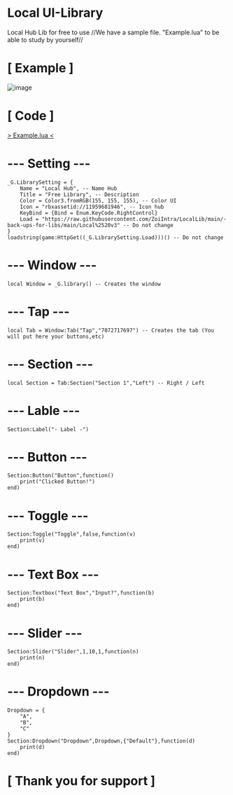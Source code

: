 # Local UI-Library 
Local Hub Lib for free to use
//We have a sample file. "Example.lua" to be able to study by yourself//
# [ Example ]
![image](https://cdn.discordapp.com/attachments/903526171067678770/1060790256993046618/image.png)
# [ Code ]
[> Example.lua <](https://github.com/ZoiIntra/LocalLib/blob/main/Example.lua)
# --- Setting ---
```
_G.LibrarySetting = {
    Name = "Local Hub", -- Name Hub
	Title = "Free Library", -- Description
    Color = Color3.fromRGB(155, 155, 155), -- Color UI
    Icon = "rbxassetid://11959681946", -- Icon hub
    KeyBind = {Bind = Enum.KeyCode.RightControl}
    Load = "https://raw.githubusercontent.com/ZoiIntra/LocalLib/main/-back-ups-for-libs/main/Local%2520v3" -- Do not change
}
loadstring(game:HttpGet((_G.LibrarySetting.Load)))() -- Do not change
```
# --- Window ---
```
local Window = _G.library() -- Creates the window
```
# --- Tap ---
```
local Tab = Window:Tab("Tap","7072717697") -- Creates the tab (You will put here your buttons,etc)
```
# --- Section ---
```
local Section = Tab:Section("Section 1","Left") -- Right / Left
```
# --- Lable ---
```
Section:Label("- Label -")
```
# --- Button ---
```
Section:Button("Button",function()
    print("Clicked Button!")
end)
```
# --- Toggle ---
```
Section:Toggle("Toggle",false,function(v)
    print(v)
end)
```
# --- Text Box ---
```
Section:Textbox("Text Box","Input?",function(b)
	print(b)
end)
```
# --- Slider ---
```
Section:Slider("Slider",1,10,1,function(n)
    print(n)
end)
```
# --- Dropdown ---
```
Dropdown = {
    "A",
    "B",
    "C"
}	
Section:Dropdown("Dropdown",Dropdown,{"Default"},function(d)
    print(d)
end)
```

# [ Thank you for support ]
